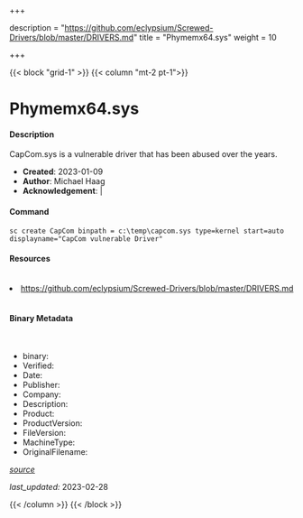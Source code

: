 +++

description = "https://github.com/eclypsium/Screwed-Drivers/blob/master/DRIVERS.md"
title = "Phymemx64.sys"
weight = 10

+++


{{< block "grid-1" >}}
{{< column "mt-2 pt-1">}}


# Phymemx64.sys

#### Description

CapCom.sys is a vulnerable driver that has been abused over the years.

- **Created**: 2023-01-09
- **Author**: Michael Haag
- **Acknowledgement**:  | [](https://twitter.com/)

#### Command

```
sc create CapCom binpath = c:\temp\capcom.sys type=kernel start=auto displayname="CapCom vulnerable Driver"
```

#### Resources
<br>


<li><a href=" https://github.com/eclypsium/Screwed-Drivers/blob/master/DRIVERS.md"> https://github.com/eclypsium/Screwed-Drivers/blob/master/DRIVERS.md</a></li>


<br>


#### Binary Metadata
<br>



- binary: 
- Verified: 
- Date: 
- Publisher: 
- Company: 
- Description: 
- Product: 
- ProductVersion: 
- FileVersion: 
- MachineType: 
- OriginalFilename: 

[*source*](https://github.com/magicsword-io/LOLDrivers/tree/main/yaml/phymemx64.sys.yml)

*last_updated:* 2023-02-28


{{< /column >}}
{{< /block >}}
